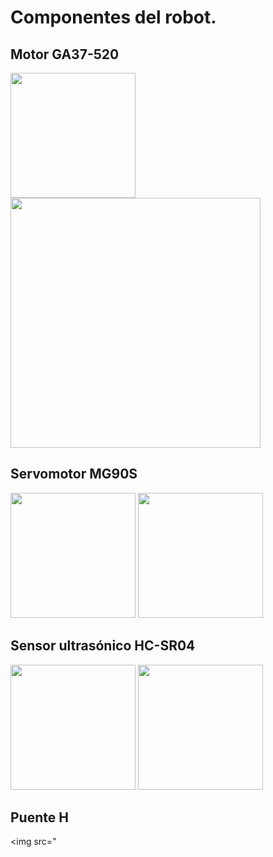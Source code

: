 # Componentes del robot.
## Motor GA37-520
<img src="https://github.com/user-attachments/assets/441c93a6-9f5b-4bbf-bb0e-d3cbbdd19fb9" width="200" /> 
<img src="https://github.com/user-attachments/assets/bc40ef55-f1f0-4c67-9429-3f67f851e5f3" width="400" />

## Servomotor MG90S
<img src="https://github.com/user-attachments/assets/9d9edaf3-d337-4d54-a6c2-03d84bcf69ae" width="200" />
<img src="https://github.com/user-attachments/assets/784dce6c-df2f-4190-94da-a70fadaa82d3" width="200" />

## Sensor ultrasónico HC-SR04
<img src="https://github.com/user-attachments/assets/e41690ed-0b6a-4de1-8a1a-c45675ee798f" width="200" />
<img src="https://github.com/user-attachments/assets/2edcb227-4ae6-4a63-9867-8325f63af706" width="200" />

## Puente H
<img src="
